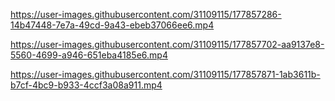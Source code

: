 https://user-images.githubusercontent.com/31109115/177857286-14b47448-7e7a-49cd-9a43-ebeb37066ee6.mp4

https://user-images.githubusercontent.com/31109115/177857702-aa9137e8-5560-4699-a946-651eba4185e6.mp4

https://user-images.githubusercontent.com/31109115/177857871-1ab3611b-b7cf-4bc9-b933-4ccf3a08a911.mp4
